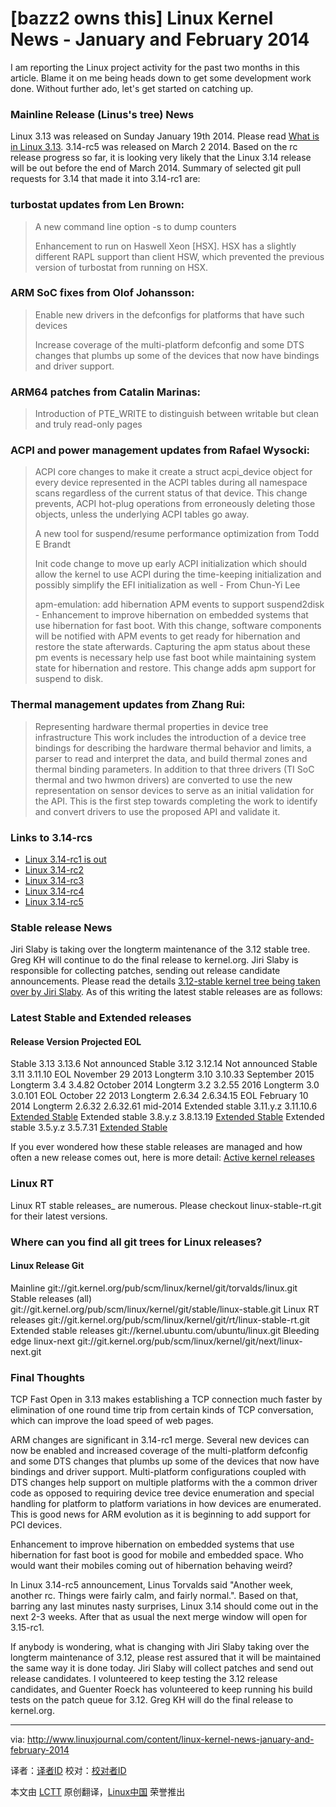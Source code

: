 [bazz2 owns this]
Linux Kernel News - January and February 2014
================================================================================
I am reporting the Linux project activity for the past two months in this article. Blame it on me being heads down to get some development work done. Without further ado, let's get started on catching up.

### Mainline Release (Linus's tree) News ###

Linux 3.13 was released on Sunday January 19th 2014. Please read [What is in Linux 3.13][1]. 3.14-rc5 was released on March 2 2014. Based on the rc release progress so far, it is looking very likely that the Linux 3.14 release will be out before the end of March 2014. Summary of selected git pull requests for 3.14 that made it into 3.14-rc1 are:

### turbostat updates from Len Brown:  ###

> A new command line option -s to dump counters
> 
> Enhancement to run on Haswell Xeon [HSX]. HSX has a slightly different RAPL support than client HSW, which prevented the previous version of turbostat from running on HSX.

### ARM SoC fixes from Olof Johansson: ###

> Enable new drivers in the defconfigs for platforms that have such devices
> 
> Increase coverage of the multi-platform defconfig and some DTS changes that plumbs up some of the devices that now have bindings and driver support.

### ARM64 patches from Catalin Marinas: ###

> Introduction of PTE_WRITE to distinguish between writable but clean and truly read-only pages

### ACPI and power management updates from Rafael Wysocki: ###

> ACPI core changes to make it create a struct acpi_device object for every device represented in the ACPI tables during all namespace scans regardless of the current status of that device. This change prevents, ACPI hot-plug operations from erroneously deleting those objects, unless the underlying ACPI tables go away.
> 
> A new tool for suspend/resume performance optimization from Todd E Brandt
> 
> Init code change to move up early ACPI initialization which should allow the kernel to use ACPI during the time-keeping initialization and possibly simplify the EFI initialization as well - From Chun-Yi Lee
> 
> apm-emulation: add hibernation APM events to support suspend2disk - Enhancement to improve hibernation on embedded systems that use hibernation for fast boot. With this change, software components will be notified with APM events to get ready for hibernation and restore the state afterwards. Capturing the apm status about these pm events is necessary help use fast boot while maintaining system state for hibernation and restore. This change adds apm support for suspend to disk.

### Thermal management updates from Zhang Rui: ###

> Representing hardware thermal properties in device tree infrastructure This work includes the introduction of a device tree bindings for describing the hardware thermal behavior and limits, a parser to read and interpret the data, and build thermal zones and thermal binding parameters. In addition to that three drivers (TI SoC thermal and two hwmon drivers) are converted to use the new representation on sensor devices to serve as an initial validation for the API. This is the first step towards completing the work to identify and convert drivers to use the proposed API and validate it.

### Links to 3.14-rcs ###

- [Linux 3.14-rc1 is out][2]
- [Linux 3.14-rc2][3]
- [Linux 3.14-rc3][4]
- [Linux 3.14-rc4][5]
- [Linux 3.14-rc5][6]

### Stable release News ###

Jiri Slaby is taking over the longterm maintenance of the 3.12 stable tree. Greg KH will continue to do the final release to kernel.org. Jiri Slaby is responsible for collecting patches, sending out release candidate announcements. Please read the details [3.12-stable kernel tree being taken over by Jiri Slaby][7]. As of this writing the latest stable releases are as follows: 

### Latest Stable and Extended releases ###

#### Release	Version	Projected EOL ####
Stable 3.13	3.13.6	Not announced
Stable 3.12	3.12.14	Not announced
Stable 3.11	3.11.10	EOL November 29 2013
Longterm 3.10	3.10.33	September 2015
Longterm 3.4	3.4.82	October 2014
Longterm 3.2	3.2.55	2016
Longterm 3.0	3.0.101	EOL October 22 2013
Longterm 2.6.34	2.6.34.15 	EOL February 10 2014
Longterm 2.6.32	2.6.32.61 	mid-2014
Extended stable 3.11.y.z	3.11.10.6	[Extended Stable][8]
Extended stable 3.8.y.z	3.8.13.19	[Extended Stable][9]
Extended stable 3.5.y.z	3.5.7.31	[Extended Stable][10]

If you ever wondered how these stable releases are managed and how often a new release comes out, here is more detail: [Active kernel releases][11]

### Linux RT ###

Linux RT stable releases_ are numerous. Please checkout linux-stable-rt.git for their latest versions.

### Where can you find all git trees for Linux releases? ###

#### Linux Release	Git ####

Mainline	git://git.kernel.org/pub/scm/linux/kernel/git/torvalds/linux.git
Stable releases (all)	git://git.kernel.org/pub/scm/linux/kernel/git/stable/linux-stable.git
Linux RT releases	git://git.kernel.org/pub/scm/linux/kernel/git/rt/linux-stable-rt.git
Extended stable releases	git://kernel.ubuntu.com/ubuntu/linux.git
Bleeding edge linux-next	git://git.kernel.org/pub/scm/linux/kernel/git/next/linux-next.git

### Final Thoughts ###

TCP Fast Open in 3.13 makes establishing a TCP connection much faster by elimination of one round time trip from certain kinds of TCP conversation, which can improve the load speed of web pages.

ARM changes are significant in 3.14-rc1 merge. Several new devices can now be enabled and increased coverage of the multi-platform defconfig and some DTS changes that plumbs up some of the devices that now have bindings and driver support. Multi-platform configurations coupled with DTS changes help support on multiple platforms with the a common driver code as opposed to requiring device tree device enumeration and special handling for platform to platform variations in how devices are enumerated. This is good news for ARM evolution as it is beginning to add support for PCI devices.

Enhancement to improve hibernation on embedded systems that use hibernation for fast boot is good for mobile and embedded space. Who would want their mobiles coming out of hibernation behaving weird?

In Linux 3.14-rc5 announcement, Linus Torvalds said "Another week, another rc. Things were fairly calm, and fairly normal.". Based on that, barring any last minutes nasty surprises, Linux 3.14 should come out in the next 2-3 weeks. After that as usual the next merge window will open for 3.15-rc1.

If anybody is wondering, what is changing with Jiri Slaby taking over the longterm maintenance of 3.12, please rest assured that it will be maintained the same way it is done today. Jiri Slaby will collect patches and send out release candidates. I volunteered to keep testing the 3.12 release candidates, and Guenter Roeck has volunteered to keep running his build tests on the patch queue for 3.12. Greg KH will do the final release to kernel.org. 

--------------------------------------------------------------------------------

via: http://www.linuxjournal.com/content/linux-kernel-news-january-and-february-2014

译者：[译者ID](https://github.com/译者ID) 校对：[校对者ID](https://github.com/校对者ID)

本文由 [LCTT](https://github.com/LCTT/TranslateProject) 原创翻译，[Linux中国](http://linux.cn/) 荣誉推出

[1]:http://kernelnewbies.org/LinuxChanges
[2]:https://lkml.org/lkml/2014/2/2/176
[3]:https://lkml.org/lkml/2014/2/9/372
[4]:https://lkml.org/lkml/2014/2/16/120
[5]:https://lkml.org/lkml/2014/2/23/234
[6]:https://lkml.org/lkml/2014/3/2/257
[7]:https://lkml.org/lkml/2014/2/26/596
[8]:https://wiki.ubuntu.com/Kernel/Dev/ExtendedStable
[9]:https://wiki.ubuntu.com/Kernel/Dev/ExtendedStable
[10]:https://wiki.ubuntu.com/Kernel/Dev/ExtendedStable
[11]:https://www.kernel.org/category/releases.html
